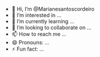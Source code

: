 - 👋 Hi, I’m @Marianesantoscordeiro
- 👀 I’m interested in ...
- 🌱 I’m currently learning ...
- 💞️ I’m looking to collaborate on ...
- 📫 How to reach me ...
- 😄 Pronouns: ...
- ⚡ Fun fact: ...

<!---
Marianesantoscordeiro/Marianesantoscordeiro is a ✨ special ✨ repository because its `README.md` (this file) appears on your GitHub profile.
You can click the Preview link to take a look at your changes.
--->
